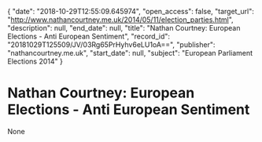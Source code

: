 {
  "date": "2018-10-29T12:55:09.645974", 
  "open_access": false, 
  "target_url": "http://www.nathancourtney.me.uk/2014/05/11/election_parties.html", 
  "description": null, 
  "end_date": null, 
  "title": "Nathan Courtney: European Elections - Anti European Sentiment", 
  "record_id": "20181029T125509/JV/03Rg65PrHyhv6eLU1oA==", 
  "publisher": "nathancourtney.me.uk", 
  "start_date": null, 
  "subject": "European Parliament Elections 2014"
}

# Nathan Courtney: European Elections - Anti European Sentiment

None